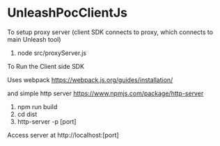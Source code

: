 # UnleashPocClientJs

To setup proxy server (client SDK connects to proxy, which connects to main Unleash tool)

1. node src/proxyServer.js

To Run the Client side SDK

Uses webpack
https://webpack.js.org/guides/installation/

and simple http server
https://www.npmjs.com/package/http-server

1. npm run build
2. cd dist
3. http-server -p [port]

Access server at http://localhost:[port]
